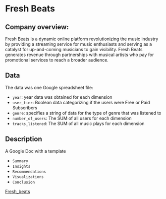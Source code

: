 # Fresh Beats 

## Company overview:

Fresh Beats is a dynamic online platform revolutionizing the music industry by providing a streaming service for music enthusiasts and serving as a catalyst for up-and-coming musicians to gain visibility. Fresh Beats generates revenue through partnerships with musical artists who pay for promotional services to reach a broader audience.

## Data 

The data was one Google spreadsheet file:

* `year`: year data was obtained for each dimension
* `user_tier`: Boolean data categorizing if the users were Free or Paid Subscribers
* `genre`: specifies a string of data for the type of genre that was listened to
* `number_of_users`: The SUM of all users for each dimension
* `tracks_listened`: The SUM of all music plays for each dimension

## Description

A Google Doc with a template 

* `Summary`
* `Insights`
* `Recommendations`
* `Visualizations`
* `Conclusion`

[Fresh_beats](https://github.com/dpatel2512/projects_TripleTen/blob/main/fresh_beats/Fresh%20Beats%20Project.pdf)

